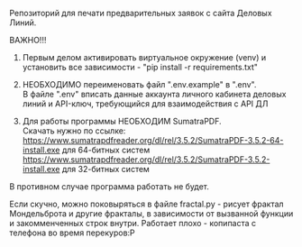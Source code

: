 Репозиторий для печати предварительных заявок с сайта Деловых Линий.

ВАЖНО!!!
1.  Первым делом активировать виртуальное окружение (venv) и установить все зависимости - "pip install -r requirements.txt"  

2.  НЕОБХОДИМО переименовать файл ".env.example" в ".env".  
В файле ".env" вписать данные аккаунта личного кабинета деловых линий и API-ключ, требующийся для взаимодействия с API ДЛ 

3.  Для работы программы НЕОБХОДИМ SumatraPDF.  
Скачать нужно по ссылке:  
https://www.sumatrapdfreader.org/dl/rel/3.5.2/SumatraPDF-3.5.2-64-install.exe для 64-битных систем  
https://www.sumatrapdfreader.org/dl/rel/3.5.2/SumatraPDF-3.5.2-install.exe для 32-битных систем

В противном случае программа работать не будет.


Если скучно, можно поковыряться в файле fractal.py - рисует фрактал Мондельброта и другие фракталы, в зависимости от вызванной функции и закомменченных строк внутри. Работает плохо - копипаста с телефона во время перекуров:Р